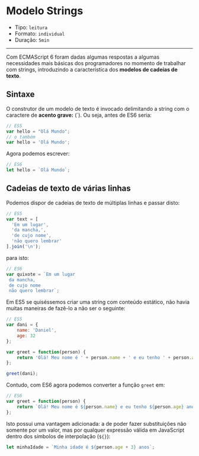 # Modelo Strings

* Tipo: `leitura`
* Formato: `individual`
* Duração: `5min`

***

Com ECMAScript 6 foram dadas algumas respostas a algumas necessidades mais
básicas dos programadores no momento de trabalhar com strings, introduzindo a
característica dos **modelos de cadeias de texto**.

## Sintaxe

O construtor de um modelo de texto é invocado delimitando a string com o
caractere de **acento grave:** (\`). Ou seja, antes de ES6 seria:

```js
// ES5
var hello = "Olá Mundo";
// o também
var hello = 'Olá Mundo';
```

Agora podemos escrever:

```js
// ES6
let hello = `Olá Mundo`;
```

## Cadeias de texto de várias linhas

Podemos dispor de cadeias de texto de múltiplas linhas e passar disto:

```js
// ES5
var text = [
  'Em um lugar',
  'da mancha,',
  'de cujo nome',
  'não quero lembrar'
].join('\n');
```

para isto:

```js
// ES6
var quixote = `Em um lugar
 da mancha,
 de cujo nome
 não quero lembrar`;
```

Em ES5 se quiséssemos criar uma string com conteúdo estático, não havia muitas
maneiras de fazê-lo a não ser o seguinte:

```js
// ES5
var dani = {
    name: 'Daniel',
    age: 32
};

var greet = function(person) {
    return 'Olá! Meu nome é ' + person.name + ' e eu tenho ' + person.age + ' anos de idade.';
};

greet(dani);
```

Contudo, com ES6 agora podemos converter a função `greet` em:

```js
// ES6
var greet = function(person) {
    return `Olá! Meu nome é ${person.name} e eu tenho ${person.age} anos de idade.`;
};
```

Isto possui uma vantagem adicionada: a de poder fazer substituições não somente
por um valor, mas por qualquer expressão válida em JavaScript dentro dos símbolos
de interpolação (`${}`):

```js
let minhaIdade = `Minha idade é ${person.age + 3} anos`;
```
